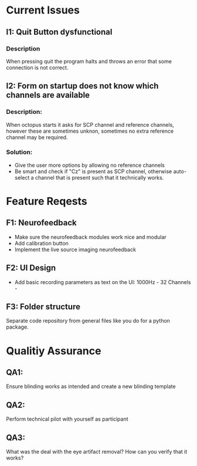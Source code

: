 # Current Issues

## I1: Quit Button dysfunctional
### Description 
When pressing quit the program halts and throws an error that some connection is not correct.

## I2: Form on startup does not know which channels are available
### Description:
When octopus starts it asks for SCP channel and reference channels, however these are sometimes unknon, sometimes no extra reference channel may be required. 
### Solution:
* Give the user more options by allowing no reference channels
* Be smart and check if "Cz" is present as SCP channel, otherwise auto-select a channel that is present such that it technically works.

# Feature Reqests

## F1: Neurofeedback
* Make sure the neurofeedback modules work nice and modular
* Add calibration button
* Implement the live source imaging neurofeedback

## F2: UI Design
* Add basic recording parameters as text on the UI:
1000Hz - 32 Channels - 

## F3: Folder structure
Separate code repository from general files like you do for a python package.

# Qualitiy Assurance
## QA1:
Ensure blinding works as intended and create a new blinding template

## QA2:
Perform technical pilot with yourself as participant

## QA3:
What was the deal with the eye artifact removal? How can you verify that it works?
